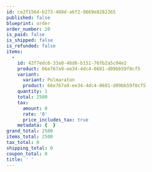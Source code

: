 ```yaml
---
id: ce2f1564-b273-408d-a6f2-9669e8282265
published: false
blueprint: order
order_number: 20
is_paid: false
is_shipped: false
is_refunded: false
items:
  -
    id: 42f7edc6-33a0-46d6-b151-76fb2a5c04e2
    product: 66e767a9-ee34-4dc4-8681-d09bb59f0cf5
    variant:
      variant: Polmaraton
      product: 66e767a9-ee34-4dc4-8681-d09bb59f0cf5
    quantity: 1
    total: 2500
    tax:
      amount: 0
      rate: '0'
      price_includes_tax: true
    metadata: {  }
grand_total: 2500
items_total: 2500
tax_total: 0
shipping_total: 0
coupon_total: 0
title: ' '
---
```

